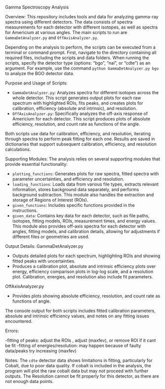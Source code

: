 Gamma Spectroscopy Analysis 

Overview:
This repository includes tools and data for analyzing gamma-ray spectra using different detectors. The data consists of spectra measurements for each detector with different isotopes, as well as spectra for Americium at various angles. The main scripts to run are `GammaDetAnalyzer.py` and `OffAxisAnalyzer.py`.

Depending on the analysis to perform, the scripts can be executed from a terminal or command prompt. First, navigate to the directory containing all required files, including the scripts and data folders. When running the scripts, specify the detector type (options: “bgo”, “nai”, or “cdte”) as an argument. For example, use the command `python GammaDetAnalyzer.py bgo` to analyze the BGO detector data.

Purpose and Usage of Scripts:
- `GammaDetAnalyzer.py`: Analyzes spectra for different isotopes across the whole detector. This script generates output plots for each raw spectrum with highlighted ROIs, fits peaks, and creates plots for calibration, efficiency (absolute and intrinsic), and resolution. 
- `OffAxisAnalyzer.py`: Specifically analyzes the off-axis response of Americium for each detector. This script produces plots of absolute efficiency, resolution, and count rate as functions of the angle.

Both scripts use data for calibration, efficiency, and resolution, iterating through spectra to perform peak fitting for each one. Results are saved in dictionaries that support subsequent calibration, efficiency, and resolution calculations.

Supporting Modules:
The analysis relies on several supporting modules that provide essential functionality:
- `plotting_functions`: Generates plots for raw spectra, fitted spectra with parameter uncertainties, and efficiency and resolution.
- `loading_functions`: Loads data from various file types, extracts relevant information, stores background data separately, and performs background subtraction. This module also handles the extraction and storage of Regions of Interest (ROIs).
- `given_functions`: Includes specific functions provided in the instructions.
- `given_data`: Contains key data for each detector, such as file paths, isotopes, fitting models, ROIs, measurement times, and energy values. This module also provides off-axis spectra for each detector with angles, fitting models, and calibration details, allowing for adjustments if different files or geometries are used.


Output Details:
GammaDetAnalyzer.py
- Outputs detailed plots for each spectrum, highlighting ROIs and showing fitted peaks with uncertainties.
- Produces a calibration plot, absolute and intrinsic efficiency plots over energy, efficiency comparison plots in log-log scale, and a resolution plot. Calibration, energies, and resolution also include fit parameters.
  
OffAxisAnalyzer.py
- Provides plots showing absolute efficiency, resolution, and count rate as functions of angle.
  
The console output for both scripts includes fitted calibration parameters, absolute and intrinsic efficiency values, and notes on any fitting issues encountered. 

Errors:

-fitting of peaks: adjust the ROIs , adjust (maxfev), or remove ROI if it cant be fit
-fitting of energies/resolution: may happen because of faulty data/peaks try increasing (maxfev)


Notes:
The `cdte` detector data shows limitations in fitting, particularly for Cobalt, due to poor data quality. If cobalt is included in the analysis, the program will plot the raw cobalt data but may not proceed with further outputs. The Resolution cannot be fit properly for this detector, as there are not enough data points.
